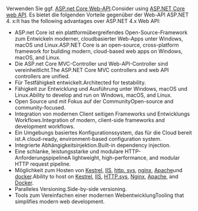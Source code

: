 <span data-ttu-id="bbfa3-101">Verwenden Sie ggf. [ASP.net Core Web-API](/aspnet/core/web-api).</span><span class="sxs-lookup"><span data-stu-id="bbfa3-101">Consider using [ASP.NET Core web API](/aspnet/core/web-api).</span></span> <span data-ttu-id="bbfa3-102">Es bietet die folgenden Vorteile gegenüber der Web-API ASP.NET 4. x:</span><span class="sxs-lookup"><span data-stu-id="bbfa3-102">It has the following advantages over ASP.NET 4.x Web API:</span></span>

* <span data-ttu-id="bbfa3-103">ASP.net Core ist ein plattformübergreifendes Open-Source-Framework zum Entwickeln moderner, cloudbasierter Web-Apps unter Windows, macOS und Linux.</span><span class="sxs-lookup"><span data-stu-id="bbfa3-103">ASP.NET Core is an open-source, cross-platform framework for building modern, cloud-based web apps on Windows, macOS, and Linux.</span></span>
* <span data-ttu-id="bbfa3-104">Die ASP.net Core MVC-Controller und Web-API-Controller sind vereinheitlicht.</span><span class="sxs-lookup"><span data-stu-id="bbfa3-104">The ASP.NET Core MVC controllers and web API controllers are unified.</span></span>
* <span data-ttu-id="bbfa3-105">Für Testfähigkeit entwickelt.</span><span class="sxs-lookup"><span data-stu-id="bbfa3-105">Architected for testability.</span></span>
* <span data-ttu-id="bbfa3-106">Fähigkeit zur Entwicklung und Ausführung unter Windows, macOS und Linux.</span><span class="sxs-lookup"><span data-stu-id="bbfa3-106">Ability to develop and run on Windows, macOS, and Linux.</span></span>
* <span data-ttu-id="bbfa3-107">Open Source und mit Fokus auf der Community</span><span class="sxs-lookup"><span data-stu-id="bbfa3-107">Open-source and community-focused.</span></span>
* <span data-ttu-id="bbfa3-108">Integration von modernen Client seitigen Frameworks und Entwicklungs Workflows.</span><span class="sxs-lookup"><span data-stu-id="bbfa3-108">Integration of modern, client-side frameworks and development workflows.</span></span>
* <span data-ttu-id="bbfa3-109">Ein Umgebungs basiertes Konfigurationssystem, das für die Cloud bereit ist.</span><span class="sxs-lookup"><span data-stu-id="bbfa3-109">A cloud-ready, environment-based configuration system.</span></span>
* <span data-ttu-id="bbfa3-110">Integrierte Abhängigkeitsinjektion.</span><span class="sxs-lookup"><span data-stu-id="bbfa3-110">Built-in dependency injection.</span></span>
* <span data-ttu-id="bbfa3-111">Eine schlanke, leistungsstarke und modulare HTTP-Anforderungspipeline</span><span class="sxs-lookup"><span data-stu-id="bbfa3-111">A lightweight, high-performance, and modular HTTP request pipeline.</span></span>
* <span data-ttu-id="bbfa3-112">Möglichkeit zum Hosten von [Kestrel](/aspnet/core/fundamentals/servers/kestrel), [IIS](xref:host-and-deploy/iis/index), [http. sys](xref:fundamentals/servers/httpsys), [nginx](xref:host-and-deploy/linux-nginx), [Apache](xref:host-and-deploy/linux-apache)und [docker](xref:host-and-deploy/docker/index).</span><span class="sxs-lookup"><span data-stu-id="bbfa3-112">Ability to host on [Kestrel](/aspnet/core/fundamentals/servers/kestrel), [IIS](xref:host-and-deploy/iis/index), [HTTP.sys](xref:fundamentals/servers/httpsys), [Nginx](xref:host-and-deploy/linux-nginx), [Apache](xref:host-and-deploy/linux-apache), and [Docker](xref:host-and-deploy/docker/index).</span></span>
* <span data-ttu-id="bbfa3-113">Paralleles Versioning.</span><span class="sxs-lookup"><span data-stu-id="bbfa3-113">Side-by-side versioning.</span></span>
* <span data-ttu-id="bbfa3-114">Tools zum Vereinfachen einer modernen Webentwicklung</span><span class="sxs-lookup"><span data-stu-id="bbfa3-114">Tooling that simplifies modern web development.</span></span>

